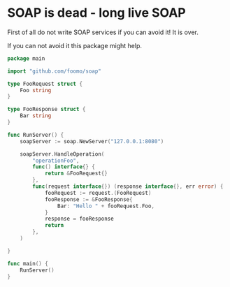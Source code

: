 # SOAP is dead - long live SOAP

First of all do not write SOAP services if you can avoid it! It is over.

If you can not avoid it this package might help.

```go
package main

import "github.com/foomo/soap"

type FooRequest struct {
	Foo string
}

type FooResponse struct {
	Bar string
}

func RunServer() {
	soapServer := soap.NewServer("127.0.0.1:8080")

	soapServer.HandleOperation(
		"operationFoo",
		func() interface{} {
			return &FooRequest{}
		},
		func(request interface{}) (response interface{}, err error) {
			fooRequest := request.(FooRequest)
			fooResponse := &FooResponse{
				Bar: "Hello " + fooRequest.Foo,
			}
			response = fooResponse
			return
		},
	)

}

func main() {
	RunServer()
}

```
